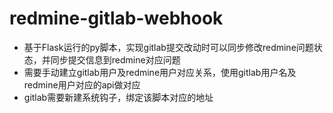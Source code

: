 # redmine-gitlab-webhook

- 基于Flask运行的py脚本，实现gitlab提交改动时可以同步修改redmine问题状态，并同步提交信息到redmine对应问题
- 需要手动建立gitlab用户及redmine用户对应关系，使用gitlab用户名及redmine用户对应的api做对应
- gitlab需要新建系统钩子，绑定该脚本对应的地址
